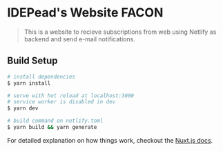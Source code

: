 # IDEPead's Website FACON

> This is a website to recieve subscriptions from web using Netlify as backend and send e-mail notifications.

## Build Setup

``` bash
# install dependencies
$ yarn install

# serve with hot reload at localhost:3000
# service worker is disabled in dev
$ yarn dev

# build command on netlify.toml
$ yarn build && yarn generate
```

For detailed explanation on how things work, checkout the [Nuxt.js docs](https://github.com/nuxt/nuxt.js).
